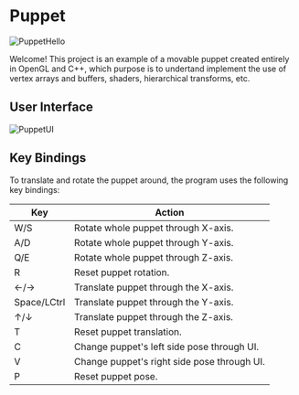 # Puppet

![PuppetHello](https://github.com/Alfonso-Cardenas/Puppet/assets/138409141/87e1e038-cc47-4f8d-bdb1-7e262be74ccb)

Welcome! This project is an example of a movable puppet created entirely in OpenGL and C++, which purpose is to undertand implement the use of vertex arrays and buffers, shaders, hierarchical transforms, etc.

## User Interface

![PuppetUI](https://github.com/Alfonso-Cardenas/Puppet/assets/138409141/1fe07610-b961-471a-a3d6-f760ebce32c8)

## Key Bindings

To translate and rotate the puppet around, the program uses the following key bindings: 

**Key** | **Action**
--------|-----------
W/S | Rotate whole puppet through X-axis.
A/D | Rotate whole puppet through Y-axis.
Q/E | Rotate whole puppet through Z-axis.
R | Reset puppet rotation.
&larr;/&rarr; | Translate puppet through the X-axis.
Space/LCtrl | Translate puppet through the Y-axis.
&uarr;/&darr; | Translate puppet through the Z-axis.
T | Reset puppet translation.
C | Change puppet's left side pose through UI.
V | Change puppet's right side pose through UI.
P | Reset puppet pose.
